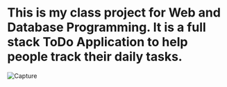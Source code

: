# This is my class project for Web and Database Programming. It is a full stack ToDo Application to help people track their daily tasks.

![Capture](https://github.com/user-attachments/assets/a10c4b34-e3f2-4fb8-aaa6-70cbd0b9bffe)
